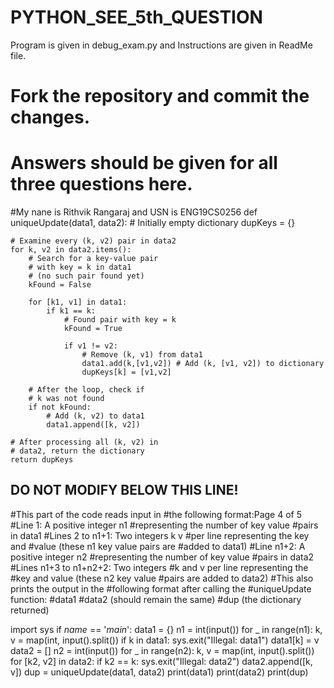 # PYTHON_SEE_5th_QUESTION
Program is given in debug_exam.py and Instructions are given in ReadMe file.
# Fork the repository and commit the changes.
# Answers should be given for all three questions here.
#My nane is Rithvik Rangaraj and USN is ENG19CS0256
def uniqueUpdate(data1, data2):
    # Initially empty dictionary
    dupKeys = {}

    # Examine every (k, v2) pair in data2
    for k, v2 in data2.items():
        # Search for a key-value pair
        # with key = k in data1
        # (no such pair found yet)
        kFound = False

        for [k1, v1] in data1:
            if k1 == k:
                # Found pair with key = k
                kFound = True

                if v1 != v2:
                	# Remove (k, v1) from data1
                	data1.add(k,[v1,v2]) # Add (k, [v1, v2]) to dictionary
                	dupKeys[k] = [v1,v2]
  
        # After the loop, check if
        # k was not found
        if not kFound:
            # Add (k, v2) to data1
            data1.append([k, v2])

    # After processing all (k, v2) in
    # data2, return the dictionary
    return dupKeys
## DO NOT MODIFY BELOW THIS LINE! ##
#This part of the code reads input in
#the following format:Page 4 of 5
#Line 1: A positive integer n1
#representing the number of key value
#pairs in data1
#Lines 2 to n1+1: Two integers k v
#per line representing the key and
#value (these n1 key value pairs are
#added to data1)
#Line n1+2: A positive integer n2
#representing the number of key value
#pairs in data2
#Lines n1+3 to n1+n2+2: Two integers
#k and v per line representing the
#key and value (these n2 key value
#pairs are added to data2)
#This also prints the output in the
#following format after calling the
#uniqueUpdate function:
#data1
#data2 (should remain the same)
#dup (the dictionary returned)

import sys
if _name_ == '_main_':
    data1 = {}
    n1 = int(input())
    for _ in range(n1):
        k, v = map(int, input().split())
        if k in data1:
            sys.exit("Illegal: data1")
        data1[k] = v
    data2 = []
    n2 = int(input())
    for _ in range(n2):
        k, v = map(int, input().split())
        for [k2, v2] in data2:
            if k2 == k:
                sys.exit("Illegal: data2")
        data2.append([k, v])
dup = uniqueUpdate(data1, data2)
print(data1)
print(data2)
print(dup)
